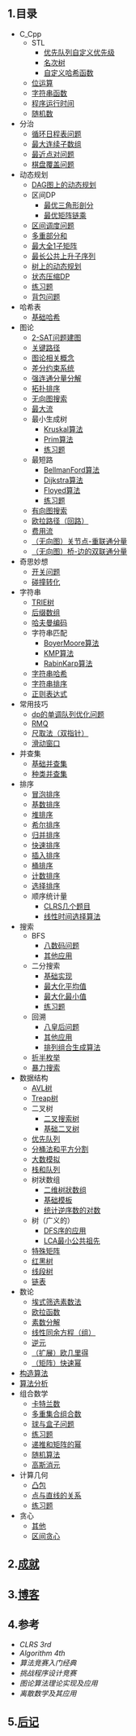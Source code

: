 
    
## 1.目录
    
- C_Cpp
   - STL
      - [优先队列自定义优先级](doc/C_Cpp/STL/优先队列自定义优先级)
      - [名次树](doc/C_Cpp/STL/名次树)
      - [自定义哈希函数](doc/C_Cpp/STL/自定义哈希函数)
   - [位运算](doc/C_Cpp/位运算)
   - [字符串函数](doc/C_Cpp/字符串函数)
   - [程序运行时间](doc/C_Cpp/程序运行时间)
   - [随机数](doc/C_Cpp/随机数)
- 分治
   - [循环日程表问题](doc/分治/循环日程表问题)
   - [最大连续子数组](doc/分治/最大连续子数组)
   - [最近点对问题](doc/分治/最近点对问题)
   - [棋盘覆盖问题](doc/分治/棋盘覆盖问题)
- 动态规划
   - [DAG图上的动态规划](doc/动态规划/DAG图上的动态规划)
   - 区间DP
      - [最优三角形剖分](doc/动态规划/区间DP/最优三角形剖分)
      - [最优矩阵链乘](doc/动态规划/区间DP/最优矩阵链乘)
   - [区间调度问题](doc/动态规划/区间调度问题)
   - [多重部分和](doc/动态规划/多重部分和)
   - [最大全1子矩阵](doc/动态规划/最大全1子矩阵)
   - [最长公共上升子序列](doc/动态规划/最长公共上升子序列)
   - [树上的动态规划](doc/动态规划/树上的动态规划)
   - [状态压缩DP](doc/动态规划/状态压缩DP)
   - [练习题](doc/动态规划/练习题)
   - [背包问题](doc/动态规划/背包问题)
- 哈希表
   - [基础哈希](doc/哈希表/基础哈希)
- 图论
   - [2-SAT问题建图](doc/图论/2-SAT问题建图)
   - [关键路径](doc/图论/关键路径)
   - [图论相关概念](doc/图论/图论相关概念)
   - [差分约束系统](doc/图论/差分约束系统)
   - [强连通分量分解](doc/图论/强连通分量分解)
   - [拓扑排序](doc/图论/拓扑排序)
   - [无向图搜索](doc/图论/无向图搜索)
   - [最大流](doc/图论/最大流)
   - 最小生成树
      - [Kruskal算法](doc/图论/最小生成树/Kruskal算法)
      - [Prim算法](doc/图论/最小生成树/Prim算法)
      - [练习题](doc/图论/最小生成树/练习题)
   - 最短路
      - [BellmanFord算法](doc/图论/最短路/BellmanFord算法)
      - [Dijkstra算法](doc/图论/最短路/Dijkstra算法)
      - [Floyed算法](doc/图论/最短路/Floyed算法)
      - [练习题](doc/图论/最短路/练习题)
   - [有向图搜索](doc/图论/有向图搜索)
   - [欧拉路径（回路）](doc/图论/欧拉路径（回路）)
   - [费用流](doc/图论/费用流)
   - [（无向图）关节点-重联通分量](doc/图论/（无向图）关节点-重联通分量)
   - [（无向图）桥-边的双联通分量](doc/图论/（无向图）桥-边的双联通分量)
- 奇思妙想
   - [开关问题](doc/奇思妙想/开关问题)
   - [碰撞转化](doc/奇思妙想/碰撞转化)
- 字符串
   - [TRIE树](doc/字符串/TRIE树)
   - [后缀数组](doc/字符串/后缀数组)
   - [哈夫曼编码](doc/字符串/哈夫曼编码)
   - 字符串匹配
      - [BoyerMoore算法](doc/字符串/字符串匹配/BoyerMoore算法)
      - [KMP算法](doc/字符串/字符串匹配/KMP算法)
      - [RabinKarp算法](doc/字符串/字符串匹配/RabinKarp算法)
   - [字符串哈希](doc/字符串/字符串哈希)
   - [字符串排序](doc/字符串/字符串排序)
   - [正则表达式](doc/字符串/正则表达式)
- 常用技巧
   - [dp的单调队列优化问题](doc/常用技巧/dp的单调队列优化问题)
   - [RMQ](doc/常用技巧/RMQ)
   - [尺取法（双指针）](doc/常用技巧/尺取法（双指针）)
   - [滑动窗口](doc/常用技巧/滑动窗口)
- 并查集
   - [基础并查集](doc/并查集/基础并查集)
   - [种类并查集](doc/并查集/种类并查集)
- 排序
   - [冒泡排序](doc/排序/冒泡排序)
   - [基数排序](doc/排序/基数排序)
   - [堆排序](doc/排序/堆排序)
   - [希尔排序](doc/排序/希尔排序)
   - [归并排序](doc/排序/归并排序)
   - [快速排序](doc/排序/快速排序)
   - [插入排序](doc/排序/插入排序)
   - [桶排序](doc/排序/桶排序)
   - [计数排序](doc/排序/计数排序)
   - [选择排序](doc/排序/选择排序)
   - 顺序统计量
      - [CLRS几个题目](doc/排序/顺序统计量/CLRS几个题目)
      - [线性时间选择算法](doc/排序/顺序统计量/线性时间选择算法)
- 搜索
   - BFS
      - [八数码问题](doc/搜索/BFS/八数码问题)
      - [其他应用](doc/搜索/BFS/其他应用)
   - 二分搜索
      - [基础实现](doc/搜索/二分搜索/基础实现)
      - [最大化平均值](doc/搜索/二分搜索/最大化平均值)
      - [最大化最小值](doc/搜索/二分搜索/最大化最小值)
      - [练习题](doc/搜索/二分搜索/练习题)
   - 回溯
      - [八皇后问题](doc/搜索/回溯/八皇后问题)
      - [其他应用](doc/搜索/回溯/其他应用)
      - [排列组合生成算法](doc/搜索/回溯/排列组合生成算法)
   - [折半枚举](doc/搜索/折半枚举)
   - [暴力搜索](doc/搜索/暴力搜索)
- 数据结构
   - [AVL树](doc/数据结构/AVL树)
   - [Treap树](doc/数据结构/Treap树)
   - 二叉树
      - [二叉搜索树](doc/数据结构/二叉树/二叉搜索树)
      - [基础二叉树](doc/数据结构/二叉树/基础二叉树)
   - [优先队列](doc/数据结构/优先队列)
   - [分桶法和平方分割](doc/数据结构/分桶法和平方分割)
   - [大数模拟](doc/数据结构/大数模拟)
   - [栈和队列](doc/数据结构/栈和队列)
   - 树狀数组
      - [二维树狀数组](doc/数据结构/树狀数组/二维树狀数组)
      - [基础模板](doc/数据结构/树狀数组/基础模板)
      - [统计逆序数的对数](doc/数据结构/树狀数组/统计逆序数的对数)
   - 树（广义的）
      - [DFS序的应用](doc/数据结构/树（广义的）/DFS序的应用)
      - [LCA最小公共祖先](doc/数据结构/树（广义的）/LCA最小公共祖先)
   - [特殊矩阵](doc/数据结构/特殊矩阵)
   - [红黑树](doc/数据结构/红黑树)
   - [线段树](doc/数据结构/线段树)
   - [链表](doc/数据结构/链表)
- 数论
   - [埃式筛选素数法](doc/数论/埃式筛选素数法)
   - [欧拉函数](doc/数论/欧拉函数)
   - [素数分解](doc/数论/素数分解)
   - [线性同余方程（组）](doc/数论/线性同余方程（组）)
   - [逆元](doc/数论/逆元)
   - [（扩展）欧几里得](doc/数论/（扩展）欧几里得)
   - [（矩阵）快速幂](doc/数论/（矩阵）快速幂)
- [构造算法](doc/构造算法)
- [算法分析](doc/算法分析)
- 组合数学
   - [卡特兰数](doc/组合数学/卡特兰数)
   - [多重集合组合数](doc/组合数学/多重集合组合数)
   - [球与盒子问题](doc/组合数学/球与盒子问题)
   - [练习题](doc/组合数学/练习题)
   - [递推和矩阵的幂](doc/组合数学/递推和矩阵的幂)
   - [随机算法](doc/组合数学/随机算法)
   - [高斯消元](doc/组合数学/高斯消元)
- 计算几何
   - [凸包](doc/计算几何/凸包)
   - [点与直线的关系](doc/计算几何/点与直线的关系)
   - [练习题](doc/计算几何/练习题)
- 贪心
   - [其他](doc/贪心/其他)
   - [区间贪心](doc/贪心/区间贪心)

    
## 2.[成就](./src)

## 3.[博客](http://blog.csdn.net/zlqdhrdhrdhr?viewmode=contents)

## 4.参考

- *CLRS 3rd*
- *Algorithm 4th*
- *算法竞赛入门经典*
- *挑战程序设计竞赛*
- *图论算法理论实现及应用*
- *离散数学及其应用*

## 5.[后记](saysomething.txt)


